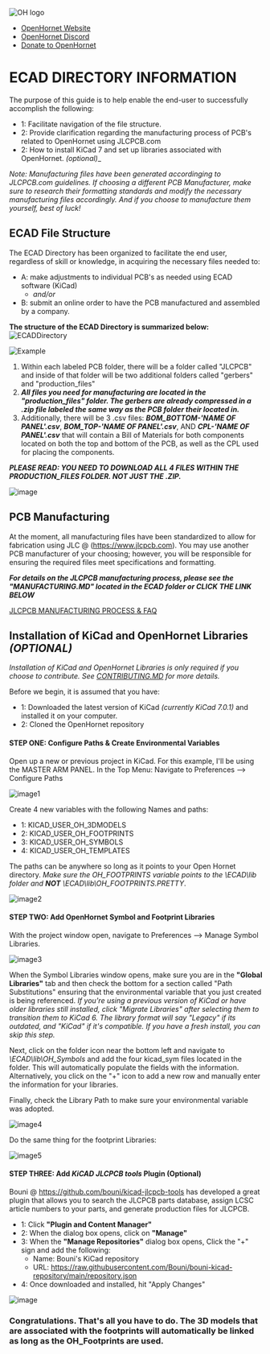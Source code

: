 ![OH logo](https://github.com/jrsteensen/OpenHornet/blob/master/images/Logo/open_hornet_horizontal_final.png)
* [OpenHornet Website](https://www.openhornet.com)
* [OpenHornet Discord](https://discord.gg/G5PA5ju)
* [Donate to OpenHornet](https://www.openhornet.com/campaigns/donate/)


# **ECAD DIRECTORY INFORMATION**

The purpose of this guide is to help enable the end-user to successfully accomplish the following:  
*   1:  Facilitate navigation of the file structure.
*   2:  Provide clarification regarding the manufacturing process of PCB's related to OpenHornet using JLCPCB.com
*   2:  How to install KiCad 7 and set up libraries associated with OpenHornet. _(optional)__

 _Note:  Manufacturing files have been generated accordinging to JLCPCB.com guidelines.  If choosing a different PCB Manufacturer, make sure to research their formatting standards and modify the necessary manufacturing files accordingly. And if you choose to manufacture them yourself, best of luck!_


## **ECAD File Structure**

The ECAD Directory has been organized to facilitate the end user, regardless of skill or knowledge, in acquiring the necessary files needed to: 
* A: make adjustments to individual PCB's as needed using ECAD software (KiCad)
     * _and/or_
* B: submit an online order to have the PCB manufactured and assembled by a company.


**The structure of the ECAD Directory is summarized below:**
![ECADDirectory](https://user-images.githubusercontent.com/81926396/217284277-7f479eaf-b9f7-42d4-a8a4-4733d370fc17.png)

![Example](https://user-images.githubusercontent.com/81926396/217283734-52928723-9077-4cdb-a5c9-113301aa7033.png)


1. Within each labeled PCB folder, there will be a folder called "JLCPCB" and inside of that folder will be two additional folders called "gerbers" and "production_files"
2. **_All files you need for manufacturing are located in the "production_files" folder.  The gerbers are already compressed in a .zip file labeled the same way as the PCB folder their located in._** 
3. Additionally, there will be 3 .csv files:  _**BOM_BOTTOM-'NAME OF PANEL'.csv**_,  _**BOM_TOP-'NAME OF PANEL'.csv**_, AND  _**CPL-'NAME OF PANEL'.csv**_ that will contain a Bill of Materials for both components located on both the top and bottom of the PCB, as well as the CPL used for placing the components.

***PLEASE READ:  YOU NEED TO DOWNLOAD ALL 4 FILES WITHIN THE PRODUCTION_FILES FOLDER.  NOT JUST THE .ZIP.***

![image](https://user-images.githubusercontent.com/81926396/215696657-bacbb010-a29e-4e46-b141-01909603b5b7.png)


## **PCB Manufacturing**

At the moment, all manufacturing files have been standardized to allow for fabrication using JLC @ (https://www.jlcpcb.com).  You may use another PCB manufacturer of your choosing; however, you will be responsible for ensuring the required files meet specifications and formatting. 

***For details on the JLCPCB manufacturing process, please see the "MANUFACTURING.MD" located in the ECAD folder or CLICK THE LINK BELOW***

  [JLCPCB MANUFACTURING PROCESS & FAQ](MANUFACTURING.MD)

## **Installation of KiCad and OpenHornet Libraries _(OPTIONAL)_**

*Installation of KiCad and OpenHornet Libraries is only required if you choose to contribute.  See [CONTRIBUTING.MD](https://github.com/jrsteensen/OpenHornet/blob/v1.0.0-beta1/CONTRIBUTING.md) for more details.*

Before we begin, it is assumed that you have:
*  1:  Downloaded the latest version of KiCad _(currently KiCad 7.0.1)_ and installed it on your computer.  
*  2:  Cloned the OpenHornet repository

#### STEP ONE:  Configure Paths & Create Environmental Variables
Open up a new or previous project in KiCad.  For this example, I'll be using the MASTER ARM PANEL.  In the Top Menu: Navigate to Preferences --> Configure Paths

![image1](https://user-images.githubusercontent.com/81926396/215698270-9f4a21c0-954a-4cf2-9666-c6913cf2d084.png)

Create 4 new variables with the following Names and paths:
*  1:  KICAD_USER_OH_3DMODELS
*  2:  KICAD_USER_OH_FOOTPRINTS
*  3:  KICAD_USER_OH_SYMBOLS
*  4:  KICAD_USER_OH_TEMPLATES

The paths can be anywhere so long as it points to your Open Hornet directory.  _Make sure the OH_FOOTPRINTS variable points to the \ECAD\lib folder and **NOT** \ECAD\lib\OH_FOOTPRINTS.PRETTY_.

![image2](https://user-images.githubusercontent.com/81926396/229941737-b53df08d-405d-4904-8abc-f08c26ade3c9.png)

#### STEP TWO:  Add OpenHornet Symbol and Footprint Libraries

With the project window open, navigate to Preferences --> Manage Symbol Libraries.

![image3](https://user-images.githubusercontent.com/81926396/229941950-e31f977d-aa23-40ff-ae82-249697b228db.png)

When the Symbol Libraries window opens, make sure you are in the **"Global Libraries"** tab and then check the bottom for a section called "Path Substitutions" ensuring that the environmental variable that you just created is being referenced.  _If you're using a previous version of KiCad or have older libraries still installed, click "Migrate Libraries" after selecting them to transition them to KiCad 6.  The library format will say "Legacy" if its outdated, and "KiCad" if it's compatible. If you have a fresh install, you can skip this step._

Next, click on the folder icon near the bottom left and navigate to  _\ECAD\lib\OH_Symbols_ and add the four kicad_sym files located in the folder.  This will automatically populate the fields with the information.  Alternatively, you click on the "+" icon to add a new row and manually enter the information for your libraries.  

Finally, check the Library Path to make sure your environmental variable was adopted.


![image4](https://user-images.githubusercontent.com/81926396/229943598-6e0ad0c5-3246-46d9-a987-4752934cada0.png)

Do the same thing for the footprint Libraries:

![image5](https://user-images.githubusercontent.com/81926396/229943449-f02c92c1-1529-4c4c-b9b3-f9b39ffe311b.png)

#### STEP THREE:  Add ***KiCAD JLCPCB tools*** Plugin (Optional)
Bouni @ https://github.com/bouni/kicad-jlcpcb-tools has developed a great plugin that allows you to search the JLCPCB parts database, assign LCSC article numbers to your parts, and generate production files for JLCPCB.

*  1: Click **"Plugin and Content Manager"**
*  2: When the dialog box opens, click on **"Manage"**
*  3: When the **"Manage Repositories"** dialog box opens, Click the "+" sign and add the following:
    *  Name:  Bouni's KiCad repository
    *  URL:  https://raw.githubusercontent.com/Bouni/bouni-kicad-repository/main/repository.json
*  4: Once downloaded and installed, hit "Apply Changes"

![image](https://user-images.githubusercontent.com/81926396/217127559-052fe26c-a70d-4acf-93be-c1f66102bf7e.png)

### Congratulations. That's all you have to do.  The 3D models that are associated with the footprints will automatically be linked as long as the OH_Footprints are used.  


